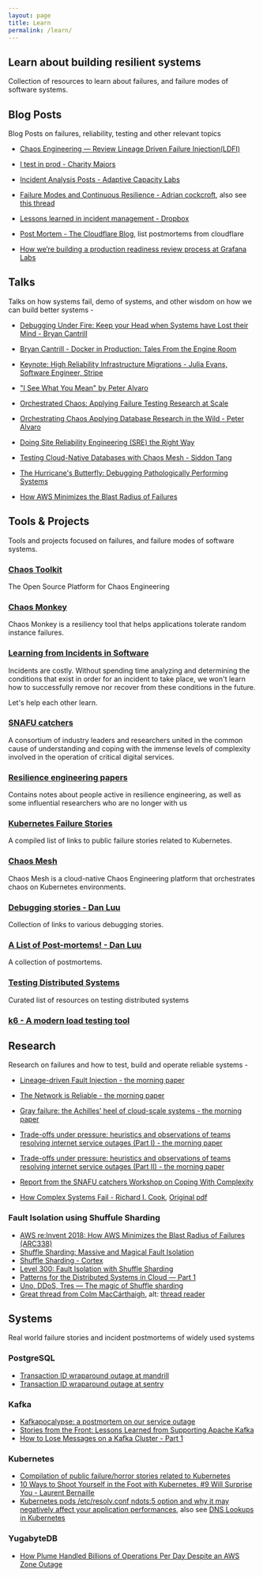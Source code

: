 ```yaml
---
layout: page
title: Learn
permalink: /learn/
---
```


## Learn about building resilient systems

Collection of resources to learn about failures, and failure modes of software systems.

## Blog Posts

Blog Posts on failures, reliability, testing and other relevant topics

- [Chaos Engineering — Review Lineage Driven Failure Injection(LDFI)](https://medium.com/becloudy/chaos-engineering-review-lineage-driven-failure-injection-ldfi-a1c831abe504)

- [I test in prod - Charity Majors](https://increment.com/testing/i-test-in-production/)

- [Incident Analysis Posts - Adaptive Capacity Labs](https://adaptivecapacitylabs.com/blog/category/incident-analysis)

- [Failure Modes and Continuous Resilience - Adrian cockcroft](https://medium.com/@adrianco/failure-modes-and-continuous-resilience-6553078caad5), also see [this thread](https://twitter.com/daveadams/status/1285987768749961220)

- [Lessons learned in incident management - Dropbox](https://dropbox.tech/infrastructure/lessons-learned-in-incident-management)

- [Post Mortem - The Cloudflare Blog](https://blog.cloudflare.com/tag/postmortem), list postmortems from cloudflare

- [How we’re building a production readiness review process at Grafana Labs](https://grafana.com/blog/2021/10/13/how-were-building-a-production-readiness-review-process-at-grafana-labs/)

## Talks

Talks on how systems fail, demo of systems, and other wisdom on how
we can build better systems -

- [Debugging Under Fire: Keep your Head when Systems have Lost their Mind - Bryan Cantrill](https://www.youtube.com/watch?v=30jNsCVLpAE)

- [Bryan Cantrill - Docker in Production: Tales From the Engine Room](https://www.youtube.com/watch?v=0T2XFSALOaU)

- [Keynote: High Reliability Infrastructure Migrations - Julia Evans, Software Engineer, Stripe](https://www.youtube.com/watch?v=obB2IvCv-K0)

- ["I See What You Mean" by Peter Alvaro](https://www.youtube.com/watch?v=R2Aa4PivG0g)

- [Orchestrated Chaos: Applying Failure Testing Research at Scale](https://www.youtube.com/watch?v=QOTNBKx9Irc)

- [Orchestrating Chaos Applying Database Research in the Wild - Peter Alvaro](https://www.youtube.com/watch?v=YplkQu6a80Q)

- [Doing Site Reliability Engineering (SRE) the Right Way](https://www.youtube.com/watch?v=eKff1yqq0OM&list=WL&index=11)

- [Testing Cloud-Native Databases with Chaos Mesh - Siddon Tang](https://www.youtube.com/watch?v=FIB1qvLHYsw)

- [The Hurricane's Butterfly: Debugging Pathologically Performing Systems](https://www.youtube.com/watch?v=7AO4wz6gI3Q)

- [How AWS Minimizes the Blast Radius of Failures](https://www.youtube.com/watch?v=swQbA4zub20)

## Tools & Projects

Tools and projects focused on failures, and failure modes of software systems.

### [Chaos Toolkit](https://github.com/chaostoolkit)
The Open Source Platform for Chaos Engineering

### [Chaos Monkey](https://github.com/Netflix/chaosmonkey)
Chaos Monkey is a resiliency tool that helps applications tolerate random instance failures.

### [Learning from Incidents in Software](https://www.learningfromincidents.io/)
Incidents are costly. Without spending time analyzing and determining the conditions
that exist in order for an incident to take place, we won't learn how to successfully
remove nor recover from these conditions in the future.

Let's help each other learn.

### [SNAFU catchers ](https://www.snafucatchers.com/)
A consortium of industry leaders and researchers united in the common cause of
understanding and coping with the immense levels of complexity involved in the
operation of critical digital services.

### [Resilience engineering papers](https://github.com/lorin/resilience-engineering)
Contains notes about people active in resilience engineering, as well as
some influential researchers who are no longer with us


### [Kubernetes Failure Stories](https://github.com/hjacobs/kubernetes-failure-stories)
A compiled list of links to public failure stories related to Kubernetes.

### [Chaos Mesh](https://github.com/chaos-mesh/chaos-mesh)
Chaos Mesh is a cloud-native Chaos Engineering platform that orchestrates chaos
on Kubernetes environments.

### [Debugging stories - Dan Luu](https://github.com/danluu/debugging-stories)
Collection of links to various debugging stories.

### [A List of Post-mortems! - Dan Luu](https://github.com/danluu/post-mortems)
A collection of postmortems.

### [Testing Distributed Systems](https://github.com/asatarin/testing-distributed-systems)
Curated list of resources on testing distributed systems 

### [k6 - A modern load testing tool](https://github.com/grafana/k6)


## Research

Research on failures and how to test, build and operate reliable systems -

- [Lineage-driven Fault Injection - the morning paper](https://blog.acolyer.org/2015/03/26/lineage-driven-fault-injection/)

- [The Network is Reliable - the morning paper](https://blog.acolyer.org/2014/12/18/the-network-is-reliable/)

- [Gray failure: the Achilles’ heel of cloud-scale systems - the morning paper](https://blog.acolyer.org/2017/06/15/gray-failure-the-achilles-heel-of-cloud-scale-systems/)

- [Trade-offs under pressure: heuristics and observations of teams resolving internet service outages (Part I) - the morning paper](https://blog.acolyer.org/2020/01/22/trade-offs-under-pressure-part-1/)

- [Trade-offs under pressure: heuristics and observations of teams resolving internet service outages (Part II) - the morning paper](https://blog.acolyer.org/2020/01/24/trade-offs-under-pressure-part-2/)

- [Report from the SNAFU catchers Workshop on Coping With Complexity](https://snafucatchers.github.io/)

- [How Complex Systems Fail -  Richard I. Cook](https://how.complexsystems.fail/), [Original pdf](https://www.gwern.net/docs/technology/2000-cook.pdf)

### Fault Isolation using Shuffule Sharding
  - [AWS re:Invent 2018: How AWS Minimizes the Blast Radius of Failures (ARC338)](https://www.youtube.com/watch?v=swQbA4zub20)
  - [Shuffle Sharding: Massive and Magical Fault Isolation](https://aws.amazon.com/blogs/architecture/shuffle-sharding-massive-and-magical-fault-isolation/)
  - [Shuffle Sharding - Cortex](https://cortexmetrics.io/docs/guides/shuffle-sharding/)
  - [Level 300: Fault Isolation with Shuffle Sharding](https://wellarchitectedlabs.com/reliability/300_labs/300_fault_isolation_with_shuffle_sharding/)
  - [Patterns for the Distributed Systems in Cloud — Part 1](https://medium.com/@vagees/patterns-for-the-distributed-systems-in-cloud-part-1-b51dc454f0c7)
  - [Uno, DDoS, Tres — The magic of Shuffle sharding](https://hamzahabdulla1.medium.com/uno-ddos-tres-the-magic-of-shuffle-sharding-13d6c9d3a974)
  - [Great thread from Colm MacCárthaigh](https://twitter.com/colmmacc/status/1034492056968736768), alt: [thread reader](https://threadreaderapp.com/thread/1034492056968736768.html)


## Systems

Real world failure stories and incident postmortems of widely used systems

### PostgreSQL
- [Transaction ID wraparound outage at mandrill](https://mailchimp.com/what-we-learned-from-the-recent-mandrill-outage/)
- [Transaction ID wraparound outage at sentry](https://blog.sentry.io/2015/07/23/transaction-id-wraparound-in-postgres)

### Kafka
- [Kafkapocalypse: a postmortem on our service outage](https://blog.parse.ly/post/1738/kafkapocalypse/)
- [Stories from the Front: Lessons Learned from Supporting Apache Kafka](https://www.confluent.io/blog/stories-front-lessons-learned-supporting-apache-kafka/)
- [How to Lose Messages on a Kafka Cluster - Part 1 ](https://jack-vanlightly.com/blog/2018/9/14/how-to-lose-messages-on-a-kafka-cluster-part1)

### Kubernetes
- [Compilation of public failure/horror stories related to Kubernetes](https://github.com/hjacobs/kubernetes-failure-stories)
- [10 Ways to Shoot Yourself in the Foot with Kubernetes, #9 Will Surprise You - Laurent Bernaille](https://www.youtube.com/watch?v=QKI-JRs2RIE)
- [Kubernetes pods /etc/resolv.conf ndots:5 option and why it may negatively affect your application performances](https://pracucci.com/kubernetes-dns-resolution-ndots-options-and-why-it-may-affect-application-performances.html), also see [DNS Lookups in Kubernetes](https://mrkaran.dev/posts/ndots-kubernetes/)

### YugabyteDB
- [How Plume Handled Billions of Operations Per Day Despite an AWS Zone Outage](https://blog.yugabyte.com/how-plume-handled-billions-of-operations-per-day-despite-an-aws-zone-outage/)
